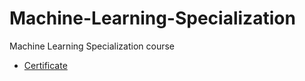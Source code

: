 # Machine-Learning-Specialization
Machine Learning Specialization course

- [Certificate](https://coursera.org/share/1662639900316fb85cab0516ea913f83)